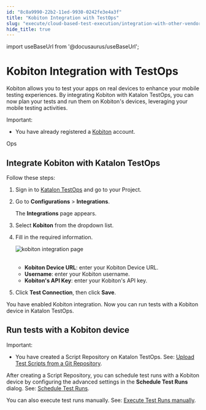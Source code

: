 ```yaml
---
id: "8c8a9990-22b2-11ed-9930-0242fe3e4a3f"
title: "Kobiton Integration with TestOps"
slug: "execute/cloud-based-test-execution/integration-with-other-vendors-for-cloud-execution/kobiton-integration/kobiton-integration-with-testops"
hide_title: true
---
```

import useBaseUrl from '@docusaurus/useBaseUrl';


# <a id="id" class="anchor_top_offset"/><a id="ariaid-title1" class="anchor_top_offset"/>Kobiton Integration with TestOps

<p xmlns="http://www.w3.org/1999/xhtml" className="p">Kobiton allows you to test your apps on real devices to enhance your mobile testing experiences. By integrating Kobiton with Katalon TestOps, you can now plan your tests and run them on Kobiton's devices, leveraging your mobile testing activities.</p> 
<div xmlns="http://www.w3.org/1999/xhtml" className="note important note_important"><span className="note__title">Important:</span> 
  <ul className="ul"><li className="li">You have already registered a <a className="xref j-external-link" href="https://kobiton.com/" target="_blank">Kobiton</a> account.
    </li></ul>Ops
</div>
    

## <a id="id_1" class="anchor_top_offset"/>Integrate Kobiton with Katalon TestOps

    
      
<p xmlns="http://www.w3.org/1999/xhtml" className="p">Follow these steps:</p> 
      
<ol xmlns="http://www.w3.org/1999/xhtml" className="ol">   <li className="li">Sign in to <a className="xref j-external-link" href="https://testops.katalon.io/login" target="_blank">Katalon       TestOps</a> and go to your Project.</li>   <li className="li">     <p className="p">Go to <strong className="ph b">Configurations</strong> &gt;       <strong className="ph b">Integrations</strong>.</p>     <p className="p">The <strong className="ph b">Integrations</strong> page appears.</p>   </li>   <li className="li">     <p className="p">Select <strong className="ph b">Kobiton</strong> from the dropdown list.</p>   </li>   <li className="li">     <p className="p">Fill in the required information.</p>     <p className="p">       <img className="image" src={useBaseUrl("https://github.com/katalon-studio/docs-images/raw/master/katalon-analytics/docs/testops-revamp-oct-kobiton-integration/kobiton-integration-page-fillin-2.png")} alt="kobiton integration page" /><br /><br />     </p>     <ul className="ul">       <li className="li">         <strong className="ph b">Kobiton Device URL</strong>: enter your Kobiton Device         URL.</li>       <li className="li">         <strong className="ph b">Username</strong>: enter your Kobiton username.</li>       <li className="li">         <strong className="ph b">Kobiton's API Key</strong>: enter your Kobiton's API         key.</li>     </ul>   </li>   <li className="li">     <p className="p">Click <strong className="ph b">Test Connection</strong>, then click       <strong className="ph b">Save</strong>.</p>   </li> </ol> 
      
<p xmlns="http://www.w3.org/1999/xhtml" className="p">You have enabled Kobiton integration. Now you can run tests with   a Kobiton device in Katalon TestOps.</p> 
    
  

## <a id="id_2" class="anchor_top_offset"/>Run tests with a Kobiton device

<div xmlns="http://www.w3.org/1999/xhtml" className="note important note_important"><span className="note__title">Important:</span> 
  <ul className="ul"><li className="li">You have created a Script Repository on Katalon TestOps. See: <a className="xref" href="/organize/upload-test-scripts-from-the-git-repository-to-katalon-testops">Upload Test Scripts from a Git Repository</a>.
    </li></ul>
</div>
<p xmlns="http://www.w3.org/1999/xhtml" className="p">After creating a Script Repository, you can schedule test runs with a Kobiton device by configuring the advanced settings in the <strong className="ph b">Schedule Test Runs</strong> dialog. See: <a className="xref" href="/execute/schedule-test-execution/schedule-test-runs-in-testops#id_2">Schedule Test Runs</a>.</p> 
<p xmlns="http://www.w3.org/1999/xhtml" className="p">You can also execute test runs manually. See: <a className="xref" href="/execute/schedule-test-execution/execute-test-runs-manually-in-testops">Execute Test Runs manually</a>.</p> 
